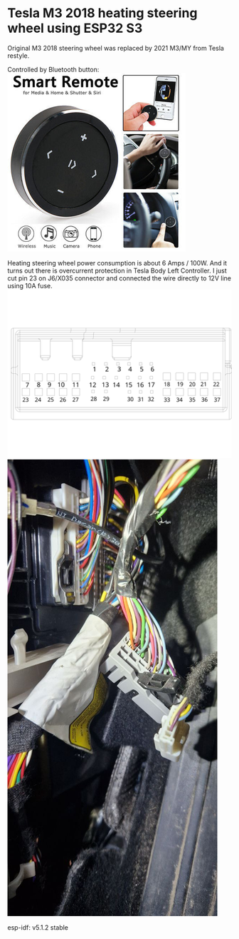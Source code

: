 # Tesla M3 2018 heating steering wheel using ESP32 S3

Original M3 2018 steering wheel was replaced by 2021 M3/MY from Tesla restyle.

Controlled by Bluetooth button:
![Bluetooth button](https://github.com/hammer-dp-ua/tesla-heating-steering-wheel-bt/blob/main/scheme/Bluetooth_button.jpeg)

Heating steering wheel power consumption is about 6 Amps / 100W.
And it turns out there is overcurrent protection in Tesla Body Left Controller.
I just cut pin 23 on J6/X035 connector and connected the wire directly to 12V line using 10A fuse.
![Tesla J6/X035](https://github.com/hammer-dp-ua/tesla-heating-steering-wheel-bt/blob/main/scheme/Tesla_J6-X035.svg)
![Tesla J6/X035 photo](https://github.com/hammer-dp-ua/tesla-heating-steering-wheel-bt/blob/main/scheme/Tesla-J6-X035_photo.jpg)

esp-idf: v5.1.2 stable